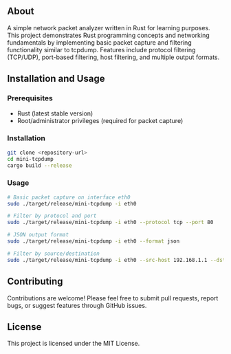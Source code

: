 ## About

A simple network packet analyzer written in Rust for learning purposes. This project demonstrates Rust programming concepts and networking fundamentals by implementing basic packet capture and filtering functionality similar to tcpdump. Features include protocol filtering (TCP/UDP), port-based filtering, host filtering, and multiple output formats.

## Installation and Usage

### Prerequisites
- Rust (latest stable version)
- Root/administrator privileges (required for packet capture)

### Installation
```bash
git clone <repository-url>
cd mini-tcpdump
cargo build --release
```

### Usage
```bash
# Basic packet capture on interface eth0
sudo ./target/release/mini-tcpdump -i eth0

# Filter by protocol and port
sudo ./target/release/mini-tcpdump -i eth0 --protocol tcp --port 80

# JSON output format
sudo ./target/release/mini-tcpdump -i eth0 --format json

# Filter by source/destination
sudo ./target/release/mini-tcpdump -i eth0 --src-host 192.168.1.1 --dst-port 443
```

## Contributing

Contributions are welcome! Please feel free to submit pull requests, report bugs, or suggest features through GitHub issues.

## License

This project is licensed under the MIT License.